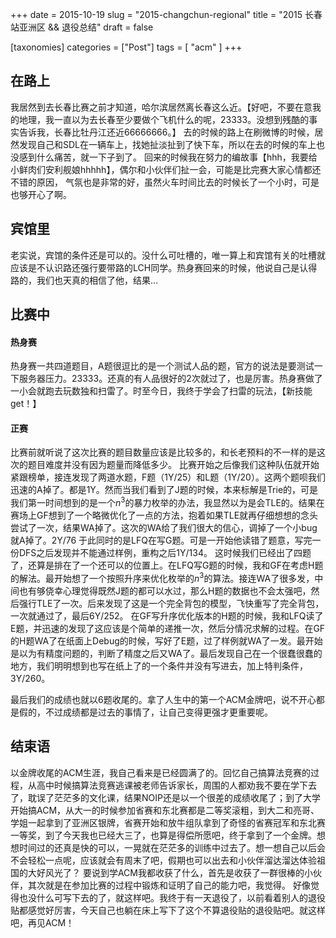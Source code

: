 +++
date = 2015-10-19
slug = "2015-changchun-regional"
title = "2015 长春站亚洲区 && 退役总结"
draft = false

[taxonomies]
categories =  ["Post"]
tags = [ "acm" ]
+++

## 在路上
我居然到去长春比赛之前才知道，哈尔滨居然离长春这么近。【好吧，不要在意我的地理，我一直以为去长春至少要做个飞机什么的呢，23333。没想到残酷的事实告诉我，长春比牡丹江还近66666666。】
去的时候的路上在刷微博的时候，居然发现自己和SDL在一辆车上，找她扯淡扯到了快下车，所以在去的时候的车上也没感到什么痛苦，就一下子到了。
回来的时候我在努力的编故事【hhh，我要给小鲜肉们安利舰娘hhhhh】，偶尔和小伙伴们扯一会，可能是比完赛大家心情都还不错的原因， 气氛也是非常的好，虽然火车时间比去的时候长了一个小时，可是也够开心了啊。

## 宾馆里
老实说，宾馆的条件还是可以的。没什么可吐槽的，唯一算上和宾馆有关的吐槽就应该是不认识路还强行要带路的LCH同学。热身赛回来的时候，他说自己是认得路的，我们也天真的相信了他，结果…

## 比赛中
#### 热身赛
热身赛一共四道题目，A题很逗比的是一个测试人品的题，官方的说法是要测试一下服务器压力。23333。还真的有人品很好的2次就过了，也是厉害。热身赛做了一小会就跑去玩数独和扫雷了。时至今日，我终于学会了扫雷的玩法，【新技能get！】

#### 正赛
比赛前就听说了这次比赛的题目数量应该是比较多的，和长老预料的不一样的是这次的题目难度并没有因为题量而降低多少。
比赛开始之后像我们这种队伍就开始紧跟榜单，接连发现了两道水题，F题（1Y/25）和L题（1Y/20）。这两个题呗我们迅速的A掉了。都是1Y。然而当我们看到了J题的时候，本来标解是Trie的，可是我们第一时间想到的是一个$n^3$的暴力枚举的办法，我显然以为是会TLE的。结果在赛场上GF想到了一个略微优化了一点的方法，抱着如果TLE就再仔细想想的念头尝试了一次，结果WA掉了。这次的WA给了我们很大的信心，调掉了一个小bug就A掉了。2Y/76
于此同时的是LFQ在写G题。可是一开始他读错了题意，写完一份DFS之后发现并不能通过样例，重构之后1Y/134。
这时候我们已经出了四题了，还算是排在了一个还可以的位置上。在LFQ写G题的时候，我和GF在考虑H题的解法。最开始想了一个按照升序来优化枚举的$n^3$的算法。接连WA了很多发，中间也有够侥幸心理觉得既然J题的都可以水过，那么H题的数据也不会太强吧，然后强行TLE了一次。后来发现了这是一个完全背包的模型，飞快重写了完全背包，一次就通过了，最后6Y/252。
在GF写升序优化版本的H题的时候，我和LFQ读了E题，并迅速的发现了这应该是个简单的递推一次，然后分情况求解的过程。在GF的H题WA了在纸面上Debug的时候，写好了E题，过了样例就WA了一发。最开始是以为有精度问题的，判断了精度之后又WA了。最后发现自己在一个很蠢很蠢的地方，我们明明想到也写在纸上了的一个条件并没有写进去，加上特判条件，3Y/260。

最后我们的成绩也就以6题收尾的。拿了人生中的第一个ACM金牌吧，说不开心都是假的，不过成绩都是过去的事情了，让自己变得更强才更重要呢。

## 结束语
以金牌收尾的ACM生涯，我自己看来是已经圆满了的。回忆自己搞算法竞赛的过程，从高中时候搞算法竞赛逃课被老师告诉家长，周围的人都劝我不要在学下去了，耽误了茫茫多的文化课，结果NOIP还是以一个很差的成绩收尾了；到了大学开始搞ACM，从大一的时候参加省赛和东北赛都是二等奖滚粗，到大二和亮哥、学姐一起拿到了亚洲区银牌，省赛开始和放牛组队拿到了奇怪的省赛冠军和东北赛一等奖，到了今天我也已经大三了，也算是得偿所愿吧，终于拿到了一个金牌。想想时间过的还真是快的可以，一晃就在茫茫多的训练中过去了。想一想自己以后会不会轻松一点呢，应该就会有周末了吧，假期也可以出去和小伙伴溜达溜达体验祖国的大好风光了？
要说到学ACM我都收获了什么，首先是收获了一群很棒的小伙伴，其次就是在参加比赛的过程中锻炼和证明了自己的能力吧，我觉得。
好像觉得也没什么可写下去的了，就这样吧。我终于有一天退役了，以前看着别人的退役贴都感觉好厉害，今天自己也躺在床上写下了这个不算退役贴的退役贴吧。就这样吧，再见ACM！
